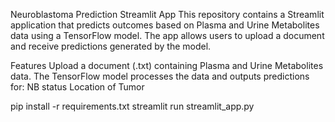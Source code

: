 Neuroblastoma Prediction Streamlit App
This repository contains a Streamlit application that predicts outcomes based on Plasma and Urine Metabolites data using a TensorFlow model. The app allows users to upload a document and receive predictions generated by the model.

Features
Upload a document (.txt) containing Plasma and Urine Metabolites data.
The TensorFlow model processes the data and outputs predictions for:
NB status
Location of Tumor

pip install -r requirements.txt
streamlit run streamlit_app.py
